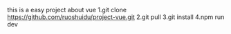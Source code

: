 this is a easy project about vue
1.git clone https://github.com/ruoshuidu/project-vue.git
2.git pull 
3.git install
4.npm run dev
